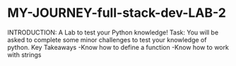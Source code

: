 # MY-JOURNEY-full-stack-dev-LAB-2
INTRODUCTION: 
A Lab to test your Python knowledge!
Task: You will be asked to complete some minor challenges to test your knowledge of python.  Key Takeaways
-Know how to define a function 
-Know how to work with strings
